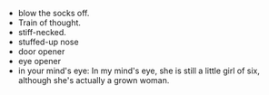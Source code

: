 - blow the socks off.
- Train of thought.
- stiff-necked.
- stuffed-up nose 
- door opener
- eye opener
- in your mind's eye: In my mind's eye, she is still a little girl of six, although she's actually a grown woman.